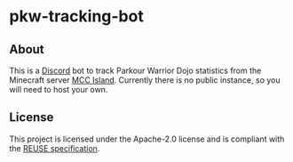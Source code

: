 <!--
SPDX-FileCopyrightText: 2023 osfanbuff63

SPDX-License-Identifier: Apache-2.0
-->

# pkw-tracking-bot

## About

This is a [Discord](https://discord.com) bot to track Parkour Warrior Dojo statistics from the Minecraft server [MCC Island](https://mcchampionship.com). Currently there is no public instance, so you will need to host your own.

## License

This project is licensed under the Apache-2.0 license and is compliant with the [REUSE specification](https://reuse.software).
